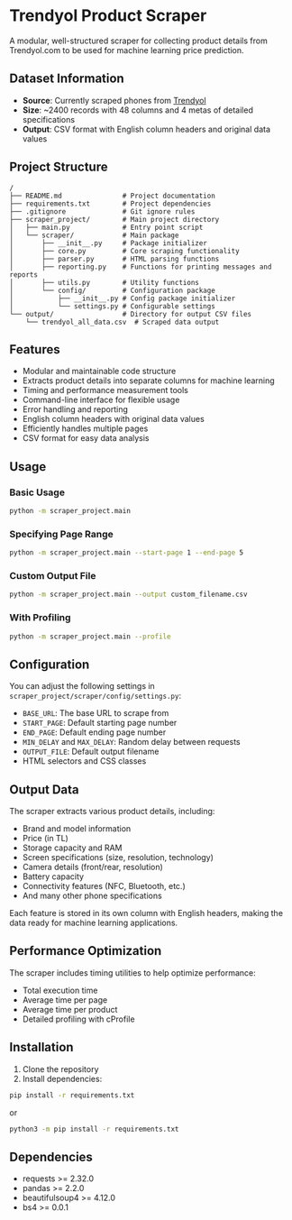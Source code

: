 # Trendyol Product Scraper

A modular, well-structured scraper for collecting product details from Trendyol.com to be used for machine learning price prediction.

## Dataset Information
- **Source**: Currently scraped phones from [Trendyol](https://www.trendyol.com/cep-telefonu-x-c103498?pi=)
- **Size**: ~2400 records with 48 columns and 4 metas of detailed specifications 
- **Output**: CSV format with English column headers and original data values

## Project Structure

```
/
├── README.md               # Project documentation
├── requirements.txt        # Project dependencies
├── .gitignore              # Git ignore rules
├── scraper_project/        # Main project directory
│   ├── main.py             # Entry point script
│   └── scraper/            # Main package
│       ├── __init__.py     # Package initializer
│       ├── core.py         # Core scraping functionality
│       ├── parser.py       # HTML parsing functions
│       ├── reporting.py    # Functions for printing messages and reports
│       ├── utils.py        # Utility functions
│       └── config/         # Configuration package
│           ├── __init__.py # Config package initializer
│           └── settings.py # Configurable settings
└── output/                 # Directory for output CSV files
    └── trendyol_all_data.csv  # Scraped data output
```

## Features

- Modular and maintainable code structure
- Extracts product details into separate columns for machine learning
- Timing and performance measurement tools
- Command-line interface for flexible usage
- Error handling and reporting
- English column headers with original data values
- Efficiently handles multiple pages
- CSV format for easy data analysis

## Usage

### Basic Usage

```bash
python -m scraper_project.main
```

### Specifying Page Range

```bash
python -m scraper_project.main --start-page 1 --end-page 5
```

### Custom Output File

```bash
python -m scraper_project.main --output custom_filename.csv
```

### With Profiling

```bash
python -m scraper_project.main --profile
```

## Configuration

You can adjust the following settings in `scraper_project/scraper/config/settings.py`:

- `BASE_URL`: The base URL to scrape from
- `START_PAGE`: Default starting page number
- `END_PAGE`: Default ending page number
- `MIN_DELAY` and `MAX_DELAY`: Random delay between requests
- `OUTPUT_FILE`: Default output filename
- HTML selectors and CSS classes

## Output Data

The scraper extracts various product details, including:

- Brand and model information
- Price (in TL)
- Storage capacity and RAM
- Screen specifications (size, resolution, technology)
- Camera details (front/rear, resolution)
- Battery capacity
- Connectivity features (NFC, Bluetooth, etc.)
- And many other phone specifications

Each feature is stored in its own column with English headers, making the data ready for machine learning applications.

## Performance Optimization

The scraper includes timing utilities to help optimize performance:

- Total execution time
- Average time per page
- Average time per product
- Detailed profiling with cProfile

## Installation

1. Clone the repository
2. Install dependencies:
```bash
pip install -r requirements.txt
```
or
```bash
python3 -m pip install -r requirements.txt
```

## Dependencies

- requests >= 2.32.0
- pandas >= 2.2.0
- beautifulsoup4 >= 4.12.0
- bs4 >= 0.0.1
